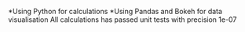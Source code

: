 *Using Python for calculations
*Using Pandas and Bokeh for data visualisation
All calculations has passed unit tests with precision 1e-07